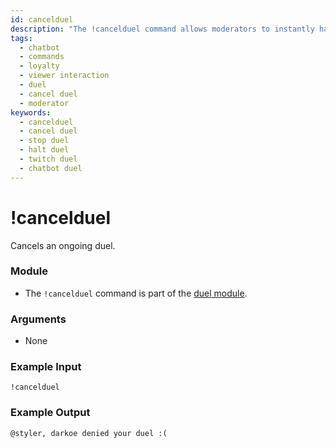 ```yaml
---
id: cancelduel
description: "The !cancelduel command allows moderators to instantly halt an ongoing duel on your Twitch stream, enhancing viewer interaction and engagement. Easily manage duels with this essential chatbot command."
tags:
  - chatbot
  - commands
  - loyalty
  - viewer interaction
  - duel
  - cancel duel
  - moderator
keywords:
  - cancelduel
  - cancel duel
  - stop duel
  - halt duel 
  - twitch duel
  - chatbot duel
---
```


# !cancelduel

Cancels an ongoing duel.

### Module

- The `!cancelduel` command is part of the [duel module](../../modules/duel).

### Arguments

- None

### Example Input

```
!cancelduel
```

### Example Output

```
@styler, darkoe denied your duel :( 
```

